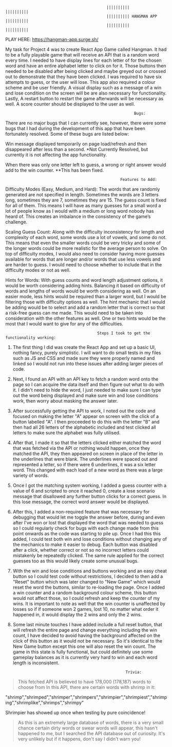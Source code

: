                                                 ||||||||||             ||||||||||
                                                |||||||||| HANGMAN APP ||||||||||
                                                ||||||||||             ||||||||||

PLAY HERE:
https://hangman-app.surge.sh/


My task for Project 4 was to create React App Game called Hangman. It had to be a fully playable game that will receive an API that is a random word every time. I needed to have display lines for each letter of for the chosen word and have an entire alphabet letter to click on for it. Those buttons then needed to be disabled after being clicked and maybe greyed out or crossed out to demonstrate that they have been clicked. I was required to have six attempts to guess, or the user will lose. This app also required a colour scheme and be user friendly. A visual display such as a message of a win and lose condition on the screen will be are also necessary for functionality. Lastly, A restart button to restart the game afterwards will be necessary as well. A score counter should be displayed to the user as well.

                                                            Bugs:
There are no major bugs that I can currently see, however, there were some bugs that I had during the development of this app that have been fortunately resolved. Some of these bugs are listed below:

Win message displayed temporarily on page load/refresh and then disappeared after less than a second.
*Not Currently Resolved, but currently it is not affecting the app functionality.

When there was only one letter left to guess, a wrong or right answer would add to the win counter. 
**This has been fixed.


                                                      Features to Add:

Difficulty Modes (Easy, Medium, and Hard):
The words that are randomly generated are not specified in length. Sometimes the words are 3 letters long, sometimes they are 7, sometimes they are 15. The guess count is fixed for all of them. This means I will have as many guesses for a small word a lot of people know as I would with a medium or long word nobody has heard of. This creates an imbalance in the consistency of the game’s challenge.

Scaling Guess Count: 
Along with the difficulty inconsistency for length and complexity of each word, some words use a lot of vowels, and some do not. This means that even the smaller words could be very tricky and some of the longer words could be more realistic for the average person to solve. On top of difficulty modes, I would also need to consider having more guesses available for words that are longer and/or words that use less vowels and are harder to guess. I would need to choose whether to include that in the difficulty modes or not as well.

Hints for Words:
With guess counts and word length adjustment options, it would be worth considering adding hints. Balancing it based on difficulty of words and lengths of words would be worth considering as well. On an easier mode, less hints would be required than a larger word, but I would be filtering those with difficulty options as well. 
The hint mechanic that I would be adding would be to select and add a random letter that is correct so that a risk-free guess can me made. This would need to be taken into consideration with the other features as well. One or two hints would be the most that I would want to give for any of the difficulties.


                                            Steps I took to get the functionality working:

1.	The first thing I did was create the React App and set up a basic UI, nothing fancy, purely simplistic. I will want to do small tests in my files such as JS and CSS and made sure they were properly named and linked so I would not run into these issues after adding larger pieces of code.

2.	Next, I found an API with an API key to fetch a random word onto the page so I can acquire the data itself and then figure out what to do with it. I didn't need to hide the word, I just needed to make sure I can type out the word being displayed and make sure win and lose conditions work, then worry about masking the answer later.

3. After successfully getting the API to work, I noted out the code and focused on making the letter "A" appear on screen with the click of a button labelled "A". I then proceeded to do this with the letter "B" and then had all 26 letters of the alphabetic included and test clicked all letters to make sure the alphabet was fully utilised.

4. After that, I made it so that the letters clicked either matched the word that was fetched via the API or nothing would happen, once they matched the API, they then appeared on screen in place of the letter in the underlines that were blank. The underlines were spaced out and represented a letter, so if there were 6 underlines, it was a six letter word. This changed with each load of a new word as there was a large variety of words.

5. Once I got the matching system working, I added a guess counter with a value of 6 and scripted to once it reached 0, create a lose scenario message that disallowed any further button clicks for a correct guess. In this lose message, the correct word answer would be displayed.

6. After this, I added a non-required feature that was necessary for debugging that would let me toggle the answer before, during and even after I've won or lost that displayed the word that was needed to guess so I could regularly check for bugs with each change made from this point onwards as the code was starting to pile up. Once I had this this added, I could test both win and lose conditions without changing any of the mechanics to make it easier to debug. Each button was disabled after a click, whether correct or not so no incorrect letters could mistakenly be repeatedly clicked. The same rule applied for the correct guesses too as this would likely create some unusual bugs. 

7. With the win and lose conditions and buttons working and an easy cheat button so I could test code without restrictions, I decided to then add a "Reset" button which was later changed to "New Game" which would reset the word the buttons, similar to re-loading the page. Once I added a win counter and a random background colour scheme, this button would not affect those, so I could refresh and keep the counter of my wins. It is important to note as well that the win counter is unaffected by losses so if if someone won 2 games, lost 10, no matter what order it happened in, it would display the 2 wins and only the 2 wins.

8. Some last minute touches I have added include a full reset button, that will refresh the entire page and change everything including the win count, I have decided to avoid having the background affected on the click of this button as it would not be necessary. So it's identical to the New Game button except this one will also reset the win count. The game in this state is fully functional, but could definitely use some gameplay balances as it is currently very hard to win and each word length is inconsistent. 

                                                        Trivia:

> This fetched API is believed to have 178,000 (178,187) words to choose from
In this API, there are certain words with shrimp in it:

"shrimp","shrimped","shrimper","shrimpers","shrimpier","shrimpiest","shrimping","shrimplike","shrimps","shrimpy"

Shrimpier has showed up once when testing by pure coincidence!

> As this is an extremely large database of words, there is a very small chance certain dirty words or swear words will appear, this hasn't happened to me, but I searched the API database out of curiosity. It's very unlikely but if it happens, don't say I didn't warn you!




